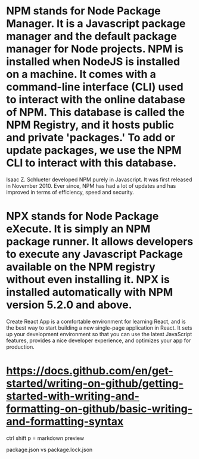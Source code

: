 

# NPM stands for Node Package Manager. It is a Javascript package manager and the default package manager for Node projects. NPM is installed when NodeJS is installed on a machine. It comes with a command-line interface (CLI) used to interact with the online database of NPM. This database is called the NPM Registry, and it hosts public and private 'packages.' To add or update packages, we use the NPM CLI to interact with this database. 

Isaac Z. Schlueter developed NPM purely in Javascript. It was first released in November 2010. Ever since, NPM has had a lot of updates and has improved in terms of efficiency, speed and security. 


# NPX stands for Node Package eXecute. It is simply an NPM package runner. It allows developers to execute any Javascript Package available on the NPM registry without even installing it. NPX is installed automatically with NPM version 5.2.0 and above.


Create React App is a comfortable environment for learning React, and is the best way to start building a new single-page application in React. It sets up your development environment so that you can use the latest JavaScript features, provides a nice developer experience, and optimizes your app for production.


# https://docs.github.com/en/get-started/writing-on-github/getting-started-with-writing-and-formatting-on-github/basic-writing-and-formatting-syntax

ctrl shift p = markdown preview

package.json vs package.lock.json